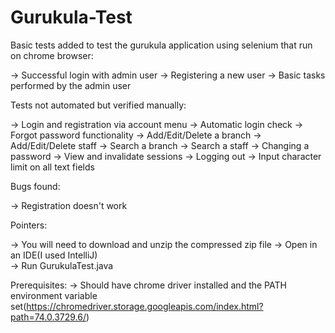 # Gurukula-Test
Basic tests added to test the gurukula application using selenium that run on chrome browser:

-> Successful login with admin user
-> Registering a new user
-> Basic tasks performed by the admin user

Tests not automated but verified manually:

-> Login and registration via account menu
-> Automatic login check
-> Forgot password functionality
-> Add/Edit/Delete a branch
-> Add/Edit/Delete staff
-> Search a branch
-> Search a staff
-> Changing a password
-> View and invalidate sessions
-> Logging out
-> Input character limit on all text fields

Bugs found:

-> Registration doesn't work


Pointers:

-> You will need to download and unzip the compressed zip file
-> Open in an IDE(I used IntelliJ)  
-> Run GurukulaTest.java

Prerequisites:
-> Should have chrome driver installed and the PATH environment variable set(https://chromedriver.storage.googleapis.com/index.html?path=74.0.3729.6/)
